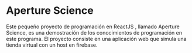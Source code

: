 # Aperture Science

Este pequeño proyecto de programación en ReactJS , llamado Aperture Science, es una demostración de los conocimientos
de programación en este programa. El proyecto consiste en una aplicación web que simula una tienda virtual con un host en firebase.